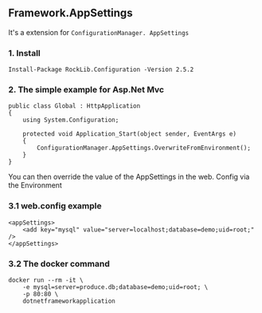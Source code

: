 ## Framework.AppSettings
It's a extension for `ConfigurationManager. AppSettings`

### 1. Install

    Install-Package RockLib.Configuration -Version 2.5.2

### 2. The simple example for Asp.Net Mvc
    public class Global : HttpApplication
    {
        using System.Configuration;

        protected void Application_Start(object sender, EventArgs e)
        {
            ConfigurationManager.AppSettings.OverwriteFromEnvironment();
        }
    }

You can then override the value of the AppSettings in the web. Config via the Environment

### 3.1 web.config example

    <appSettings>
        <add key="mysql" value="server=localhost;database=demo;uid=root;" />
    </appSettings>

### 3.2 The docker command

    docker run --rm -it \
        -e mysql=server=produce.db;database=demo;uid=root; \
        -p 80:80 \
        dotnetframeworkapplication